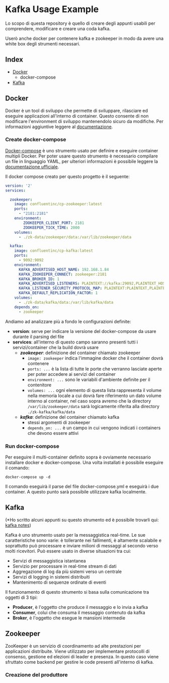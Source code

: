 <!--
https://www.youtube.com/watch?v=U4y2R3v9tlY
http://cloudurable.com/blog/kafka-tutorial-kafka-from-command-line/index.html
-->

# Kafka Usage Example

Lo scopo di questa repository è quello di creare degli appunti usabili per comprendere, modificare e creare una coda kafka.

Userò anche docker per contenere kafka e zookeeper in modo da avere una white box degli strumenti necessari.

## Index

* [Docker](#docker)
	* docker-compose
* [Kafka](#kafka)

## Docker

Docker è un tool di sviluppo che permette di sviluppare, rilasciare ed eseguire applicazioni all'interno di container.
Questo consente di non modificare l'environment di sviluppo mantenendolo sicuro da modifiche.
Per informazioni aggiuntive leggere al [documentazione](https://docs.docker.com/get-started/).

### Create docker-compose

[Docker-compose](https://docs.docker.com/compose/) è uno strumento usato per definire e eseguire container multipli Docker.
Per poter usare questo strumento è necessario compilare un file in linguaggio YAML, per ulteriori informazioni è possibile leggere la [documentazione ufficiale](https://docs.docker.com/compose/).

Il docker compose creato per questo progetto è il seguente:

```YAML
version: '2'
services:

  zookeeper:
    image: confluentinc/cp-zookeeper:latest
    ports:
      - "2181:2181"
    environment:
        ZOOKEEPER_CLIENT_PORT: 2181
        ZOOKEEPER_TICK_TIME: 2000
    volumes:
      - ./zk-data/zookeeper/data:/var/lib/zookeeper/data

  kafka:
    image: confluentinc/cp-kafka:latest
    ports:
      - 9092:9092
    environment:
      KAFKA_ADVERTISED_HOST_NAME: 192.168.1.84
      KAFKA_ZOOKEEPER_CONNECT: zookeeper:2181
      KAFKA_BROKER_ID: 1
      KAFKA_ADVERTISED_LISTENERS: PLAINTEXT://kafka:29092,PLAINTEXT_HOST://localhost:9092
      KAFKA_LISTENER_SECURITY_PROTOCOL_MAP: PLAINTEXT:PLAINTEXT,PLAINTEXT_HOST:PLAINTEXT
      KAFKA_DEFAULT_REPLICATION_FACTOR: 1
    volumes:
      - ./zk-data/kafka/data:/var/lib/kafka/data
    depends_on:
      - zookeeper

```

Andiamo ad analizzare più a fondo le configurazioni definite:

* **version**: serve per indicare la versione del docker-compose da usare durante il parsing del file
* **services**: all'interno di questo campo saranno presenti tutti i servizi/container che la build dovrà usare
    * ***zookeeper***: definizione del container chiamato zookeeper
        * `image: zookeeper` indica l'immagine docker che il container dovrà contenere
        * `ports: ...` è la lista di tutte le porte che verranno lasciate aperte per poter accedere ai servizi del container
        * `environment: ...` sono le variabili d'ambiente definite per il contenitore
        * `volumes: ...` ogni elemento di questa lista rappresenta il volume nella memoria locale a cui dovrà fare riferimento un dato volume interno al container, nel caso sopra avremo che la directory `/var/lib/zookeeper/data` sarà logicamente riferita alla directory `./zk-kafka/kafka/data`
    * ***kafka***: definizione del container chiamato kafka
        * stessi argomenti di zookeeper
        * `depends_on: ...` è un campo in cui vengono indicati i containers che devono essere attivi

### Run docker-compose

Per eseguire il multi-container definito sopra è ovviamente necessario installare docker e docker-compose.
Una volta installati è possibile eseguire il comando:

```shell script
docker-compose up -d
```

Il comando eseguirà il parse del file docker-compose.yml e eseguirà i due container.
A questo punto sarà possibile utilizzare kafka localmente.

## Kafka

(*Ho scritto alcuni appunti su questo strumento ed è possibile trovarli qui: [kafka notes](https://wabri.github.io/post/apache_kafka/))

Kafka è uno strumento usato per la messaggistica real-time.
Le sue caratteristiche sono varie: è tollerante nei fallimenti, è altamente scalabile e soprattutto può processare e inviare milioni di messaggi al secondo verso molti ricevitori.
Può essere usato in diverse situazioni tra cui:
* Servizi di messaggistica istantanea
* Servizio per processare in real-time stream di dati
* Aggregazione di log da più sistemi verso un centrale
* Servizi di logging in sistemi distribuiti
* Mantenimento di sequenze ordinate di eventi

Il funzionamento di questo strumento si basa sulla comunicazione tra oggetti di 3 tipi:
* **Producer**, è l'oggetto che produce il messaggio e lo invia a kafka
* **Consumer**, colui che consuma il messaggio contenuto da kafka
* **Broker**, è l'oggetto che esegue le mansioni intermedie

## Zookeeper

ZooKeeper è un servizio di coordinamento ad alte prestazioni per applicazioni
distribuite. Viene utilizzato per implementare protocolli di consenso, gestione
ed elezioni di leader e presenza. In questo caso viene sfruttato come backend
per gestire le code presenti all'interno di kafka.

### Creazione del produttore











